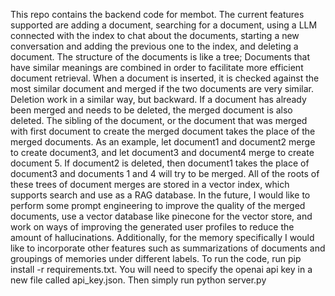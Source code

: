 This repo contains the backend code for membot. The current features supported are adding a document, searching for a document, using a LLM connected with the index to chat about the documents, starting a new conversation and adding the previous one to the index, and deleting a document. The structure of the documents is like a tree; Documents that have similar meanings are combined in order to facilitate more efficient document retrieval. When a document is inserted, it is checked against the most similar document and merged if the two documents are very similar. Deletion work in a similar way, but backward. If a document has already been merged and needs to be deleted, the merged document is also deleted. The sibling of the document, or the document that was merged with first document to create the merged document takes the place of the merged documents. As an example, let document1 and document2 merge to create document3, and let document3 and document4 merge to create document 5. If document2 is deleted, then document1 takes the place of document3 and documents 1 and 4 will try to be merged. All of the roots of these trees of document merges are stored in a vector index, which supports search and use as a RAG database. In the future, I would like to perform some prompt engineering to improve the quality of the merged documents, use a vector database like pinecone for the vector store, and work on ways of improving the generated user profiles to reduce the amount of hallucinations. Additionally, for the memory specifically I would like to incorporate other features such as summarizations of documents and groupings of memories under different labels. To run the code, run pip install -r requirements.txt. You will need to specify the openai api key in a new file called api_key.json. Then simply run python server.py

